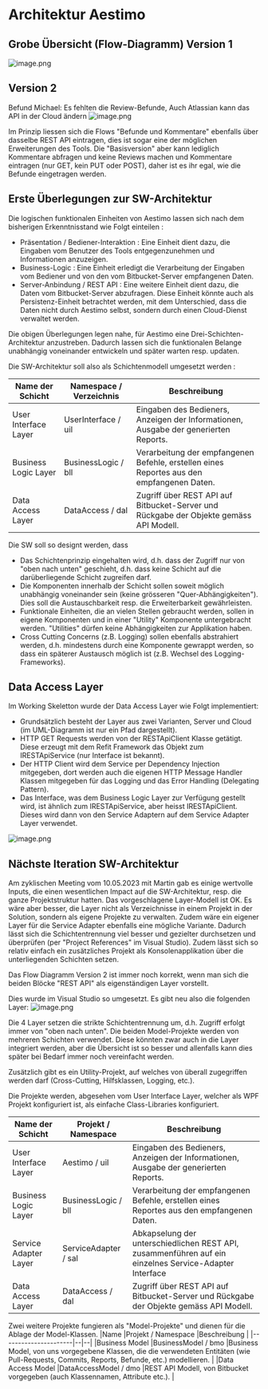 # Architektur Aestimo

## Grobe Übersicht (Flow-Diagramm) Version 1

![image.png](/.attachments/image-6a106341-cc48-4f45-bea8-0501b1224f28.png)

## Version 2
Befund Michael: Es fehlten die Review-Befunde, Auch Atlassian kann das API in der Cloud ändern
![image.png](/.attachments/image-40b58975-8912-4f53-bc1c-4d652f259933.png)

Im Prinzip liessen sich die Flows "Befunde und Kommentare" ebenfalls über dasselbe REST API eintragen, dies ist sogar eine der möglichen Erweiterungen des Tools. Die "Basisversion" aber kann lediglich Kommentare abfragen und keine Reviews machen und Kommentare eintragen (nur GET, kein PUT oder POST), daher ist es ihr egal, wie die Befunde eingetragen werden.

## Erste Überlegungen zur SW-Architektur

Die logischen funktionalen Einheiten von Aestimo lassen sich nach dem bisherigen Erkenntnisstand wie Folgt einteilen :
- Präsentation / Bediener-Interaktion : Eine Einheit dient dazu, die Eingaben vom Benutzer des Tools entgegenzunehmen und Informationen anzuzeigen.
- Business-Logic : Eine Einheit erledigt die Verarbeitung der Eingaben vom Bediener und von den vom Bitbucket-Server empfangenen Daten.
- Server-Anbindung / REST API : Eine weitere Einheit dient dazu, die Daten vom Bitbucket-Server abzufragen. Diese Einheit könnte auch als Persistenz-Einheit betrachtet werden, mit dem Unterschied, dass die Daten nicht durch Aestimo selbst, sondern durch einen Cloud-Dienst verwaltet werden.

Die obigen Überlegungen legen nahe, für Aestimo eine Drei-Schichten-Architektur anzustreben. Dadurch lassen sich die funktionalen Belange unabhängig voneinander entwickeln und später warten resp. updaten. 

Die SW-Architektur soll also als Schichtenmodell umgesetzt werden :

|Name der Schicht |Namespace / Verzeichnis |Beschreibung  |
|----------------------|--|--|
|User Interface Layer     |UserInterface / uil  |Eingaben des Bedieners, Anzeigen der Informationen, Ausgabe der generierten Reports.   |
|Business Logic Layer     |BusinessLogic / bll  |Verarbeitung der empfangenen Befehle, erstellen eines Reportes aus den empfangenen Daten. |
|Data Access Layer        |DataAccess    / dal  |Zugriff über REST API auf Bitbucket-Server und Rückgabe der Objekte gemäss API Modell.     |

Die SW soll so designt werden, dass
- Das Schichtenprinzip eingehalten wird, d.h. dass der Zugriff nur von "oben nach unten" geschieht, d.h. dass keine Schicht auf die darüberliegende Schicht zugreifen darf.
- Die Komponenten innerhalb der Schicht sollen soweit möglich unabhängig voneinander sein (keine grösseren "Quer-Abhängigkeiten"). Dies soll die Austauschbarkeit resp. die Erweiterbarkeit gewährleisten.
- Funktionale Einheiten, die an vielen Stellen gebraucht werden, sollen in eigene Komponenten und in einer "Utility" Komponente untergebracht werden. "Utilities" dürfen keine Abhängigkeiten zur Applikation haben.
- Cross Cutting Concerns (z.B. Logging) sollen ebenfalls abstrahiert werden, d.h. mindestens durch eine Komponente gewrappt werden, so dass ein späterer Austausch möglich ist (z.B. Wechsel des Logging-Frameworks).

## Data Access Layer

Im Working Skeletton wurde der Data Access Layer wie Folgt implementiert:
- Grundsätzlich besteht der Layer aus zwei Varianten, Server und Cloud (im UML-Diagramm ist nur ein Pfad dargestellt). 
- HTTP GET Requests werden von der RESTApiClient Klasse getätigt. Diese erzeugt mit dem Refit Framework das Objekt zum IRESTApiService (nur Interface ist bekannt).
- Der HTTP Client wird dem Service per Dependency Injection mitgegeben, dort werden auch die eigenen HTTP Message Handler Klassen mitgegeben für das Logging und das Error Handling (Delegating Pattern).
- Das Interface, was dem Business Logic Layer zur Verfügung gestellt wird, ist ähnlich zum IRESTApiService, aber heisst IRESTApiClient. Dieses wird dann von den Service Adaptern auf dem Service Adapter Layer verwendet.

![image.png](/.attachments/image-0003b893-8d5c-4622-80ca-ac39cb491b59.png)

## Nächste Iteration SW-Architektur

Am zyklischen Meeting vom 10.05.2023 mit Martin gab es einige wertvolle Inputs, die einen wesentlichen Impact auf die SW-Architektur, resp. die ganze Projektstruktur hatten.
Das vorgeschlagene Layer-Modell ist OK. Es wäre aber besser, die Layer nicht als Verzeichnisse in einem Projekt in der Solution, sondern als eigene Projekte zu verwalten. Zudem wäre ein eigener Layer für die Service Adapter ebenfalls eine mögliche Variante. Dadurch lässt sich die Schichtentrennung viel besser und gezielter durchsetzen und überprüfen (per "Project References" im Visual Studio). Zudem lässt sich so relativ einfach ein zusätzliches Projekt als Konsolenapplikation über die unterliegenden Schichten setzen.

Das Flow Diagramm Version 2 ist immer noch korrekt, wenn man sich die beiden Blöcke "REST API" als eigenständigen Layer vorstellt.

Dies wurde im Visual Studio so umgesetzt. Es gibt neu also die folgenden Layer:
![image.png](/.attachments/image-a18b933b-b44d-4ad4-a93a-1821dafe5103.png)

Die 4 Layer setzen die strikte Schichtentrennung um, d.h. Zugriff erfolgt immer von "oben nach unten". Die beiden Model-Projekte werden von mehreren Schichten verwendet. Diese könnten zwar auch in die Layer integriert werden, aber die Übersicht ist so besser und allenfalls kann dies später bei Bedarf immer noch vereinfacht werden.

Zusätzlich gibt es ein Utility-Projekt, auf welches von überall zugegriffen werden darf (Cross-Cutting, Hilfsklassen, Logging, etc.).

Die Projekte werden, abgesehen vom User Interface Layer, welcher als WPF Projekt konfiguriert ist, als einfache Class-Libraries konfiguriert. 

|Name der Schicht |Projekt / Namespace |Beschreibung  |
|----------------------|--|--|
|User Interface Layer     |Aestimo / uil  |Eingaben des Bedieners, Anzeigen der Informationen, Ausgabe der generierten Reports.   |
|Business Logic Layer     |BusinessLogic / bll  |Verarbeitung der empfangenen Befehle, erstellen eines Reportes aus den empfangenen Daten. |
|Service Adapter Layer    |ServiceAdapter / sal  |Abkapselung der unterschiedlichen REST API, zusammenführen auf ein einzelnes Service-Adapter Interface     |
|Data Access Layer        |DataAccess    / dal  |Zugriff über REST API auf Bitbucket-Server und Rückgabe der Objekte gemäss API Modell.     |

Zwei weitere Projekte fungieren als "Model-Projekte" und dienen für die Ablage der Model-Klassen. 
|Name |Projekt / Namespace |Beschreibung  |
|----------------------|--|--|
|Business Model     |BusinessModel / bmo  |Business Model, von uns vorgegebene Klassen, die die verwendeten Entitäten (wie Pull-Requests, Commits, Reports, Befunde, etc.) modellieren.   |
|Data Access Model     |DataAccessModel / dmo  |REST API Modell, von Bitbucket vorgegeben (auch Klassennamen, Attribute etc.). |